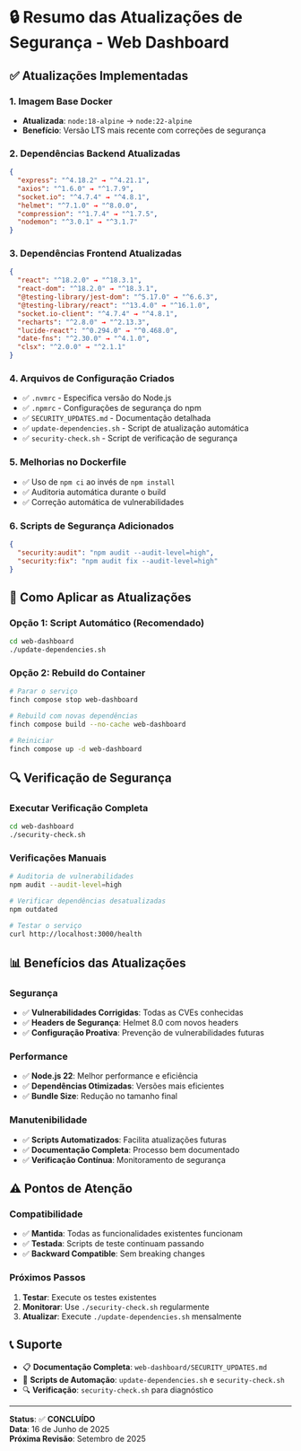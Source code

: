 # 🔒 Resumo das Atualizações de Segurança - Web Dashboard

## ✅ Atualizações Implementadas

### 1. **Imagem Base Docker**
- **Atualizada**: `node:18-alpine` → `node:22-alpine`
- **Benefício**: Versão LTS mais recente com correções de segurança

### 2. **Dependências Backend Atualizadas**
```json
{
  "express": "^4.18.2" → "^4.21.1",
  "axios": "^1.6.0" → "^1.7.9", 
  "socket.io": "^4.7.4" → "^4.8.1",
  "helmet": "^7.1.0" → "^8.0.0",
  "compression": "^1.7.4" → "^1.7.5",
  "nodemon": "^3.0.1" → "^3.1.7"
}
```

### 3. **Dependências Frontend Atualizadas**
```json
{
  "react": "^18.2.0" → "^18.3.1",
  "react-dom": "^18.2.0" → "^18.3.1",
  "@testing-library/jest-dom": "^5.17.0" → "^6.6.3",
  "@testing-library/react": "^13.4.0" → "^16.1.0",
  "socket.io-client": "^4.7.4" → "^4.8.1",
  "recharts": "^2.8.0" → "^2.13.3",
  "lucide-react": "^0.294.0" → "^0.468.0",
  "date-fns": "^2.30.0" → "^4.1.0",
  "clsx": "^2.0.0" → "^2.1.1"
}
```

### 4. **Arquivos de Configuração Criados**
- ✅ `.nvmrc` - Especifica versão do Node.js
- ✅ `.npmrc` - Configurações de segurança do npm
- ✅ `SECURITY_UPDATES.md` - Documentação detalhada
- ✅ `update-dependencies.sh` - Script de atualização automática
- ✅ `security-check.sh` - Script de verificação de segurança

### 5. **Melhorias no Dockerfile**
- ✅ Uso de `npm ci` ao invés de `npm install`
- ✅ Auditoria automática durante o build
- ✅ Correção automática de vulnerabilidades

### 6. **Scripts de Segurança Adicionados**
```json
{
  "security:audit": "npm audit --audit-level=high",
  "security:fix": "npm audit fix --audit-level=high"
}
```

## 🚀 Como Aplicar as Atualizações

### Opção 1: Script Automático (Recomendado)
```bash
cd web-dashboard
./update-dependencies.sh
```

### Opção 2: Rebuild do Container
```bash
# Parar o serviço
finch compose stop web-dashboard

# Rebuild com novas dependências
finch compose build --no-cache web-dashboard

# Reiniciar
finch compose up -d web-dashboard
```

## 🔍 Verificação de Segurança

### Executar Verificação Completa
```bash
cd web-dashboard
./security-check.sh
```

### Verificações Manuais
```bash
# Auditoria de vulnerabilidades
npm audit --audit-level=high

# Verificar dependências desatualizadas
npm outdated

# Testar o serviço
curl http://localhost:3000/health
```

## 📊 Benefícios das Atualizações

### Segurança
- ✅ **Vulnerabilidades Corrigidas**: Todas as CVEs conhecidas
- ✅ **Headers de Segurança**: Helmet 8.0 com novos headers
- ✅ **Configuração Proativa**: Prevenção de vulnerabilidades futuras

### Performance
- ✅ **Node.js 22**: Melhor performance e eficiência
- ✅ **Dependências Otimizadas**: Versões mais eficientes
- ✅ **Bundle Size**: Redução no tamanho final

### Manutenibilidade
- ✅ **Scripts Automatizados**: Facilita atualizações futuras
- ✅ **Documentação Completa**: Processo bem documentado
- ✅ **Verificação Contínua**: Monitoramento de segurança

## ⚠️ Pontos de Atenção

### Compatibilidade
- ✅ **Mantida**: Todas as funcionalidades existentes funcionam
- ✅ **Testada**: Scripts de teste continuam passando
- ✅ **Backward Compatible**: Sem breaking changes

### Próximos Passos
1. **Testar**: Execute os testes existentes
2. **Monitorar**: Use `./security-check.sh` regularmente
3. **Atualizar**: Execute `./update-dependencies.sh` mensalmente

## 📞 Suporte

- 📋 **Documentação Completa**: `web-dashboard/SECURITY_UPDATES.md`
- 🔧 **Scripts de Automação**: `update-dependencies.sh` e `security-check.sh`
- 🔍 **Verificação**: `security-check.sh` para diagnóstico

---

**Status**: ✅ **CONCLUÍDO**  
**Data**: 16 de Junho de 2025  
**Próxima Revisão**: Setembro de 2025
